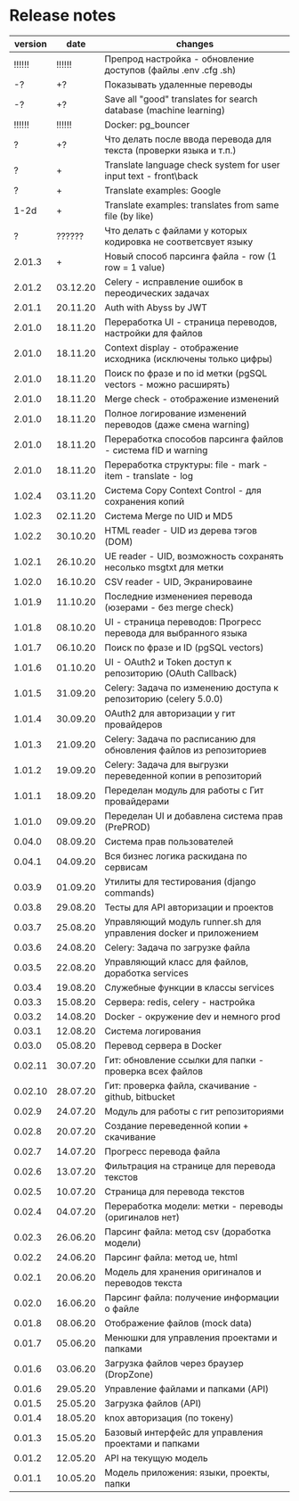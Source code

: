 # Release notes

| version | date     | changes                                                            |
| ------- | -------- | ------------------------------------------------------------------ |
| !!!!!!  |  !!!!!!  | Препрод настройка - обновление доступов (файлы .env .cfg .sh)      |
|   -?    |    +?    | Показывать удаленные переводы                                      |
|   -?    |    +?    | Save all "good" translates for search database (machine learning)  |
| !!!!!!  |  !!!!!!  | Docker: pg_bouncer                                                 |
|   ?     |    +?    | Что делать после ввода перевода для текста (проверки языка и т.п.) |
|   ?     |    +     | Translate language check system for user input text - front\back   |
|   ?     |    +     | Translate examples: Google                                         |
|  1-2d   |    +     | Translate examples: translates from same file (by like)            |
|   ?     |  ??????  | Что делать с файлами у которых кодировка не соответсвует языку     |
| 2.01.3  |    +     | Новый способ парсинга файла - row (1 row = 1 value)                |
| 2.01.2  | 03.12.20 | Celery - исправление ошибок в переодических задачах                |
| 2.01.1  | 20.11.20 | Auth with Abyss by JWT                                             |
| 2.01.0  | 18.11.20 | Переработка UI - страница переводов, настройки для файлов          |
| 2.01.0  | 18.11.20 | Context display - отображение исходника (исключены только цифры)   |
| 2.01.0  | 18.11.20 | Поиск по фразе и по id метки (pgSQL vectors - можно расширять)     |
| 2.01.0  | 18.11.20 | Merge check - отображение изменений                                |
| 2.01.0  | 18.11.20 | Полное логирование изменений переводов (даже смена warning)        |
| 2.01.0  | 18.11.20 | Переработка способов парсинга файлов - система fID и warning       |
| 2.01.0  | 18.11.20 | Переработка структуры: file - mark - item - translate - log        |
| 1.02.4  | 03.11.20 | Система Copy Context Control - для сохранения копий                |
| 1.02.3  | 02.11.20 | Система Merge по UID и MD5                                         |
| 1.02.2  | 30.10.20 | HTML reader - UID из дерева тэгов (DOM)                            |
| 1.02.1  | 26.10.20 | UE reader - UID, возможность сохранять несолько msgtxt для метки   |
| 1.02.0  | 16.10.20 | CSV reader - UID, Экранироваине                                    |
| 1.01.9  | 11.10.20 | Последние изменениея перевода (юзерами - без merge check)          |
| 1.01.8  | 08.10.20 | UI - страница переводов: Прогресс перевода для выбранного языка    |
| 1.01.7  | 06.10.20 | Поиск по фразе и ID (pgSQL vectors)                                |
| 1.01.6  | 01.10.20 | UI - OAuth2 и Token доступ к репозиторию (OAuth Callback)          |
| 1.01.5  | 31.09.20 | Celery: Задача по изменению доступа к репозиторию (celery 5.0.0)   |
| 1.01.4  | 30.09.20 | OAuth2 для авторизации у гит провайдеров                           |
| 1.01.3  | 21.09.20 | Celery: Задача по расписанию для обновления файлов из репозиториев |
| 1.01.2  | 19.09.20 | Celery: Задача для выгрузки переведенной копии в репозиторий       |
| 1.01.1  | 18.09.20 | Переделан модуль для работы с Гит провайдерами                     |
| 1.01.0  | 09.09.20 | Переделан UI и добавлена система прав (PrePROD)                    |
| 0.04.0  | 08.09.20 | Система прав пользователей                                         |
| 0.04.1  | 04.09.20 | Вся бизнес логика раскидана по сервисам                            |
| 0.03.9  | 01.09.20 | Утилиты для тестирования (django commands)                         |
| 0.03.8  | 29.08.20 | Тесты для API авторизации и проектов                               |
| 0.03.7  | 25.08.20 | Управляющий модуль runner.sh для управления docker и приложением   |
| 0.03.6  | 24.08.20 | Celery: Задача по загрузке файла                                   |
| 0.03.5  | 22.08.20 | Управляющий класс для файлов, доработка services                   |
| 0.03.4  | 19.08.20 | Служебные функции в классы services                                |
| 0.03.3  | 15.08.20 | Сервера: redis, celery - настройка                                 |
| 0.03.2  | 14.08.20 | Docker - окружение dev и немного prod                              |
| 0.03.1  | 12.08.20 | Система логирования                                                |
| 0.03.0  | 05.08.20 | Перевод сервера в Docker                                           |
| 0.02.11 | 30.07.20 | Гит: обновление ссылки для папки - проверка всех файлов            |
| 0.02.10 | 28.07.20 | Гит: проверка файла, скачивание - github, bitbucket                |
| 0.02.9  | 24.07.20 | Модуль для работы с гит репозиториями                              |
| 0.02.8  | 20.07.20 | Создание переведенной копии + скачивание                           |
| 0.02.7  | 14.07.20 | Прогресс перевода файла                                            |
| 0.02.6  | 13.07.20 | Фильтрация на странице для перевода текстов                        |
| 0.02.5  | 10.07.20 | Страница для перевода текстов                                      |
| 0.02.4  | 04.07.20 | Переработка модели: метки - переводы (оригиналов нет)              |
| 0.02.3  | 26.06.20 | Парсинг файла: метод csv (доработка модели)                        |
| 0.02.2  | 24.06.20 | Парсинг файла: метод ue, html                                      |
| 0.02.1  | 20.06.20 | Модель для хранения оригиналов и переводов текста                  |
| 0.02.0  | 16.06.20 | Парсинг файла: получение информации о файле                        |
| 0.01.8  | 08.06.20 | Отображение файлов (mock data)                                     |
| 0.01.7  | 05.06.20 | Менюшки для управления проектами и папками                         |
| 0.01.6  | 03.06.20 | Загрузка файлов через браузер (DropZone)                           |
| 0.01.6  | 29.05.20 | Управление файлами и папками (API)                                 |
| 0.01.5  | 25.05.20 | Загрузка файлов (API)                                              |
| 0.01.4  | 18.05.20 | knox авторизация (по токену)                                       |
| 0.01.3  | 15.05.20 | Базовый интерфейс для управления проектами и папками               |
| 0.01.2  | 12.05.20 | API на текущую модель                                              |
| 0.01.1  | 10.05.20 | Модель приложения: языки, проекты, папки                           |
